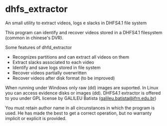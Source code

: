 # dhfs_extractor
An small utility to extract videos, logs e slacks in DHFS4.1 file system

This program can identify and recover videos stored in a DHFS4.1 filesystem (common in chinese's DVR). 

Some features of dhfd_extractor

* Recognizes partitions and can extract all videos on them
* Extract slacks associated to each video
* Identify and save logs stored in file system
* Recover videos partially overwritten
* Recover videos after disk format (to be improved)

When running under Windows only raw (dd) images are suported. In Linux you can access evidence disks or images (dd). 
DHFS4.1 extractor is offered to you under GPL license by GALILEU Batista (galileu.batista@ifrn.edu.br)

You must retain author name in all circunstances in which the program is used. He has made the best to get a correct operation, but no warranty implicit or explicit is provided.
